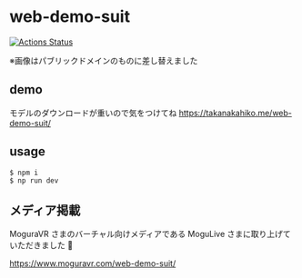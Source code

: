 # web-demo-suit

[![Actions Status](https://github.com/takanakahiko/web-demo-suit/workflows/deploy/badge.svg)](https://github.com/takanakahiko/web-demo-suit/actions)

※画像はパブリックドメインのものに差し替えました

## demo

モデルのダウンロードが重いので気をつけてね
https://takanakahiko.me/web-demo-suit/

## usage

```
$ npm i 
$ np run dev
```

## メディア掲載

MoguraVR さまのバーチャル向けメディアである MoguLive さまに取り上げていただきました :tada:

https://www.moguravr.com/web-demo-suit/
